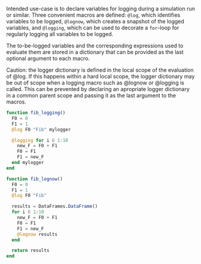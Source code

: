 Intended use-case is to declare variables for logging during a simulation run
or similar. Three convenient macros are defined: `@log`, which identifies variables
to be logged, `@lognow`, which creates a snapshot of the logged variables, and
`@logging`, which can be used to decorate a `for`-loop for regularly logging all
variables to be logged.

The to-be-logged variables and the corresponding expressions used to evaluate them
are stored in a dictionary that can be provided as the last optional argument to
each macro.

  Caution: the logger dictionary is defined in the local scope of the evaluation of @log.
  If this happens within a hard local scope, the logger dictionary may be out of scope when
  a logging macro such as @lognow or @logging is called. This can be prevented by declaring an
  apropriate logger dictionary in a common parent scope and passing it as the last argument to the macros.

```julia
function fib_logging()
  F0 = 0
  F1 = 1
  @log F0 "Fib" mylogger

  @logging for i ∈ 1:10
    new_F = F0 + F1
    F0 = F1
    F1 = new_F
  end mylogger
end

function fib_lognow()
  F0 = 0
  F1 = 1
  @log F0 "Fib"

  results = DataFrames.DataFrame()
  for i ∈ 1:10
    new_F = F0 + F1
    F0 = F1
    F1 = new_F
    @lognow results
  end

  return results
end
```
